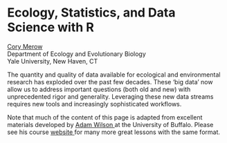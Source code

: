 # Ecology, Statistics, and Data Science with R

<a href="https://cmerow.github.io"> Cory Merow</a><br>
Department of Ecology and Evolutionary Biology <br> 
Yale University, New Haven, CT

<!-- **A workshop series for Yale's Center for Biodiversity and Global Change ** -->

The quantity and quality of data available for ecological and environmental research has exploded over the past few decades. These ‘big data’ now allow us to address important questions (both old and new) with unprecedented rigor and generality.  Leveraging these new data streams requires new tools and increasingly sophisticated workflows.

Note that much of the content of this page is adapted from excellent materials developed by <a href="http://adamwilson.us/"> Adam Wilson </a> at the University of Buffalo. Please see his course <a href="http://adamwilson.us/RDataScience/"> website </a> for many more great lessons with the same format.
